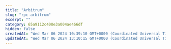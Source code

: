 ```yaml
---
title: "Arbitrum"
slug: "rpc-arbitrum"
excerpt: ""
category: 65a9112c408e3a004ae466df
hidden: false
createdAt: "Wed Mar 06 2024 10:39:10 GMT+0000 (Coordinated Universal Time)"
updatedAt: "Wed Mar 06 2024 13:10:15 GMT+0000 (Coordinated Universal Time)"
---
```

